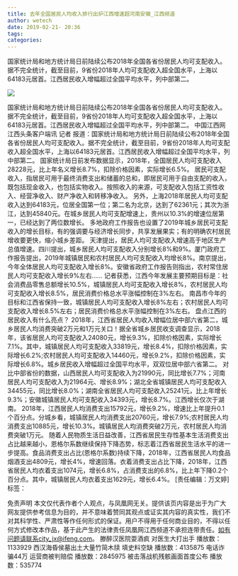 ```yaml
---
title: 去年全国居民人均收入排行出炉江西增速超河南安徽_江西频道
author: wetech
date: 2019-02-21- 20:36
tags: 
categories: 
---
```

国家统计局和地方统计局日前陆续公布2018年全国各省份居民人均可支配收入。据不完全统计，截至目前，9省份2018年人均可支配收入超全国水平，上海以64183元居首。江西居民收入增幅超过全国平均水平，列中部第二。
<!-- more -->
                
<img align="center" border="0" src="http://p2.ifengimg.com/a/2016/0810/204c433878d5cf9size1_w16_h16.png" />
                
                
            
国家统计局和地方统计局日前陆续公布2018年全国各省份居民人均可支配收入。据不完全统计，截至目前，9省份2018年人均可支配收入超全国水平，上海以64183元居首。江西居民收入增幅超过全国平均水平，列中部第二。
中国江西网江西头条客户端讯 记者
报道：国家统计局和地方统计局日前陆续公布2018年全国各省份居民人均可支配收入。据不完全统计，截至目前，9省份2018年人均可支配收入超全国水平，上海以64183元居首。江西居民收入增幅超过全国平均水平，列中部第二。
国家统计局日前发布数据显示，2018年，全国居民人均可支配收入28228元，比上年名义增长8.7%，扣除价格因素，实际增长6.5%。
居民可支配收入，指居民可用于最终消费支出和储蓄的总和，即居民可用于自由支配的收入，既包括现金收入，也包括实物收入。按照收入的来源，可支配收入包括工资性收入、经营净收入、财产净收入和转移净收入。
另外，上海2018年居民人均可支配收入达到64183元，位居全国第一位；第二名为北京，达到了62361元；其次为浙江，达到45840元。在城乡居民人均可支配增速上，贵州以10.3%的增速位居第一，已经达到了两位数增长。
多地政府工作报告也设置了2019年城乡居民可支配收入的增长目标，有的强调要与经济增长同步，共享发展果实；有的明确农村居民增收要更快，缩小城乡差距。
天津提出，居民人均可支配收入增速高于地区生产总值增速。四川提出，城乡居民人均可支配收入分别增长8%和9%。厦门政府工作报告提出，2019年城镇居民和农村居民人均可支配收入均增长8%。南京提出，今年全体居民人均可支配收入增长8%。安徽省政府工作报告则指出，农村常住居民人均可支配收入增长9%左右……
记者获悉，江西今年发展主要预期目标是：社会消费品零售总额增长10.5%，城镇居民人均可支配收入增长8%，农村居民人均可支配收入增长8.5%，居民消费价格总水平涨幅控制在3%左右。 南昌市今年的目标和江西省保持一致，城镇居民人均可支配收入增长8%左右；农村居民人均可支配收入增长8.5%左右；居民消费价格总水平涨幅控制在3%左右。
盘点江西的居民收入有什么亮点？
2018年，江西省居民人均收入增幅位居中部六省第二，城乡居民人均消费突破2万元和1万元关口！据全省城乡居民收支调查显示，2018年，该省居民人均可支配收入24080元，增长9.3%，扣除价格因素，实际增长7.1%。其中，城镇居民人均可支配收入33819元，增长8.4%，扣除价格因素，实际增长6.2%;农村居民人均可支配收入14460元，增长9.2%，扣除价格因素，实际增长6.8%。城乡居民收入增幅超过全国平均水平，双双位居中部六省第二。
对比中部省份的数据，山西居民人均可支配收入为21990元，同比增长7.7%；河南居民人均可支配收入为21964元、增长8.9%；湖北全省城镇居民人均可支配收入34455元，同比增长8.0%；湖南全省居民人均可支配收入25241元，比上年增长9.3%；安徽城镇居民人均可支配收入34393元，增长8.7%。江西增长仅次于湖南。
2018年，江西居民人均消费支出15792元，增长9.2%，增速比上年提升0.1个百分点。分城乡看，城镇居民人均消费支出20760元，增长7.9%;农村居民人均消费支出10885元，增长10.3%。城镇居民人均消费突破2万元，农村居民人均消费突破1万元。
随着人民物质生活日益改善，江西省居民生存性基本生活消费支出占比越来越小，恩格尔系数继续保持下降态势，标志着江西省居民生活水平的进一步提高。食品消费支出占比(恩格尔系数)持续下降，2018年，江西省居民人均食品烟酒支出4809元，增长4%，增速回落。衣着消费支出占比下降，2018年，江西省居民人均衣着支出1074元，增长6.8%，占消费支出的6.8%，比上年下降0.2个百分点。其中，城镇居民人均衣着支出1629元，增长6.4%。
[责任编辑：万文婷]
标签：
 
             
免责声明
本文仅代表作者个人观点，与凤凰网无关。提供该页内容是出于为广大网友提供参考信息为目的，并不意味着赞同其观点或证实其内容的真实性，我们不对其科学性、严肃性等作任何形式的保证。用户不得用于任何商业目的，不得以任何方式修改本作品，基于此产生的法律责任凤凰网江西频道不承担连带责任。如有问题请联系city_jx@ifeng.com。
滕醉汉医院耍酒疯 对医生大打出手
播放数：1133929
西汉海昏侯墓出土大量竹简木牍 填史料空缺
播放数：4135875
电话诈骗44万 运营商被判赔偿
播放数：2845975
被击落战机残骸画面首度公布
播放数：535774
